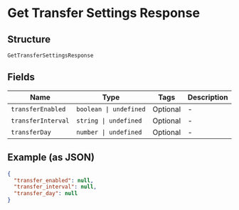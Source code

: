 
# Get Transfer Settings Response

## Structure

`GetTransferSettingsResponse`

## Fields

| Name | Type | Tags | Description |
|  --- | --- | --- | --- |
| `transferEnabled` | `boolean \| undefined` | Optional | - |
| `transferInterval` | `string \| undefined` | Optional | - |
| `transferDay` | `number \| undefined` | Optional | - |

## Example (as JSON)

```json
{
  "transfer_enabled": null,
  "transfer_interval": null,
  "transfer_day": null
}
```

